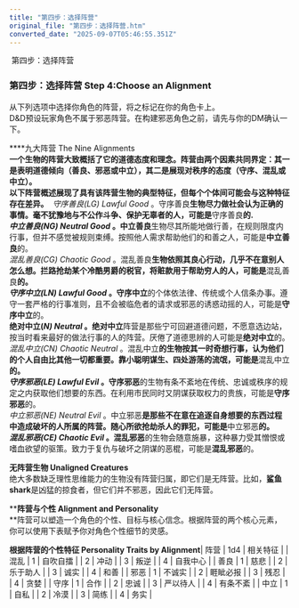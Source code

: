 ```yaml
---
title: "第四步：选择阵营"
original_file: "第四步：选择阵营.htm"
converted_date: "2025-09-07T05:46:55.351Z"
---
```


﻿ 第四步：选择阵营  

### 第四步：选择阵营 Step 4:Choose an Alignment

从下列选项中选择你角色的阵营，将之标记在你的角色卡上。  
D&D预设玩家角色不属于邪恶阵营。在构建邪恶角色之前，请先与你的DM确认一下。

****九大阵营 The Nine Alignments  
****一个生物的阵营大致概括了它的道德态度和理念。阵营由两个因素共同界定：其一是表明道德倾向（善良、邪恶或中立），其二是展现对秩序的态度（守序、混乱或中立）。   
以下阵营概述展现了具有该阵营生物的典型特征，但每个个体间可能会与这种特征存在差异。****  **守序善良*(LG) Lawful Good* 。守序善良**生物尽力做社会认为正确的事情。毫不犹豫地与不公作斗争、保护无辜者的人，可能是**守序善良**的.  
**中立善良*(NG) Neutral Good* 。中立善良**生物尽其所能地做行善，在规则限度内行事，但并不感觉被规则束缚。按照他人需求帮助他们的和善之人，可能是**中立善良**的。  
**混乱善良*(CG) Chaotic Good* 。混乱善良**生物依照其良心行动，几乎不在意别人怎么想。拦路抢劫某个冷酷男爵的税官，将赃款用于帮助穷人的人，可能是**混乱善良**的。  
**守序中立*(LN) Lawful Good* 。守序中立**的个体依法律、传统或个人信条办事。遵守一套严格的行事准则，且不会被临危者的请求或邪恶的诱惑动摇的人，可能是**守序中立**的。  
**绝对中立(*N) Neutral* 。绝对中立**阵营是那些宁可回避道德问题，不愿意选边站，按当时看来最好的做法行事的人的阵营。厌倦了道德思辨的人可能是**绝对中立**的。  
**混乱中立*(CN) Chaotic Neutral* 。混乱中立**的生物按其一时奇想行事，认为他们的个人自由比其他一切都重要。靠小聪明谋生、四处游荡的流氓，可能是**混乱中立**的。  
**守序邪恶*(LE) Lawful Evil* 。守序邪恶**的生物有条不紊地在传统、忠诚或秩序的规定之内获取他们想要的东西。在利用市民同时又阴谋获取权力的贵族，可能是**守序邪恶**的。  
**中立邪恶*(NE) Neutral Evil* 。中立邪恶**是那些不在意在追逐自身想要的东西过程中造成破坏的人所属的阵营。随心所欲抢劫杀人的罪犯，可能是**中立邪恶**的。  
**混乱邪恶*(CE) Chaotic Evil* 。混乱邪恶**的生物会随意施暴，这种暴力受其憎恨或嗜血欲望的驱策。致力于复仇与破坏之阴谋的恶棍，可能是**混乱邪恶**的。

**无阵营生物 Unaligned Creatures**  
绝大多数缺乏理性思维能力的生物没有阵营归属，即它们是无阵营。比如，**鲨鱼shark**是凶猛的掠食者，但它们并不邪恶，因此它们无阵营。

****阵营与个性 Alignment and Personality**  
**阵营可以塑造一个角色的个性、目标与核心信念。根据阵营的两个核心元素，你可以使用下表赋予你对角色个性细节的灵感。

**根据阵营的个性特征 Personality Traits by Alignment**| 阵营 | 1d4 | 相关特征 |
| 混乱 | 1 | 自吹自擂 |
| 2 | 冲动 |
| 3 | 叛逆 |
| 4 | 自我中心 |
| 善良 | 1 | 慈悲 |
| 2 | 乐于助人 |
| 3 | 诚实 |
| 4 | 和善 |
| 邪恶 | 1 | 不诚实 |
| 2 | 睚眦必报 |
| 3 | 残忍 |
| 4 | 贪婪 |
| 守序 | 1 | 合作 |
| 2 | 忠诚 |
| 3 | 严以待人 |
| 4 | 有条不紊 |
| 中立 | 1 | 自私 |
| 2 | 冷漠 |
| 3 | 简练 |
| 4 | 务实 |